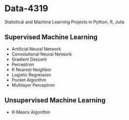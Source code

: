 # Data-4319
Statistical and Machine Learning Projects in Python, R, Julia
## Supervised Machine Learning
* Artificial Neural Network
* Convolutional Neural Network
* Gradient Descent 
* Perceptron
* K Nearest Neighbor 
* Logistic Regression 
* Pocket Algorithm 
* Multilayer Perceptron 

## Unsupervised Machine Learning
* K-Means Algorithm 
